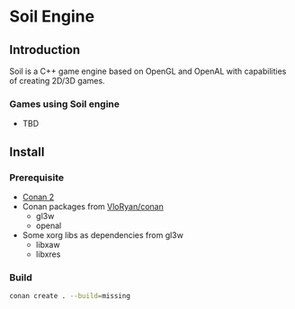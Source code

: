 # Soil Engine

## Introduction

Soil is a C++ game engine based on OpenGL and OpenAL with capabilities of creating 2D/3D games.

### Games using Soil engine

* TBD

## Install

### Prerequisite

* [Conan 2](https://docs.conan.io/2/)
* Conan packages from [VloRyan/conan](https://github.com/VloRyan/conan)
    * gl3w
    * openal
* Some xorg libs as dependencies from gl3w
  * libxaw
  * libxres

### Build

```bash
conan create . --build=missing
```
